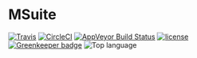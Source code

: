 # MSuite
[![Travis](https://img.shields.io/travis/MagicMarvMan/msuite.svg?style=flat-square&label=Travis+CI)](https://travis-ci.org/MagicMarvMan/msuite)
[![CircleCI](https://img.shields.io/circleci/project/github/MagicMarvMan/msuite.svg?style=flat-square&label=CircleCI)](https://circleci.com/gh/MagicMarvMan/msuite)
[![AppVeyor Build Status](https://img.shields.io/appveyor/ci/MagicMarvMan/msuite/master.svg?style=flat-square&label=AppVeyor&logo=appveyor)](https://ci.appveyor.com/project/MagicMarvMan/msuite)
[![license](https://img.shields.io/github/license/MagicMarvMan/msuite.svg?style=flat-square)](https://github.com/MagicMarvMan/msuite/blob/LICENSE) [![Greenkeeper badge](https://badges.greenkeeper.io/MagicMarvMan/msuite.svg)](https://greenkeeper.io/)
![Top language](https://img.shields.io/github/languages/top/MagicMarvMan/msuite.svg?style=flat-square&colorB=green)
